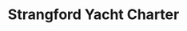---
title: "Strangford Yacht Charter"
address: "Strangford Lough Yacht Club, 30 Clea Lough Road, Killyleagh, Co. Down, BT30 9SY"
tel: "+44 (0)78 3632 7272"
county: "Down"
category: "Marinas"
type: "Content"
lat: "54.594329833984375"
lng: "-5.70030403137207"
---